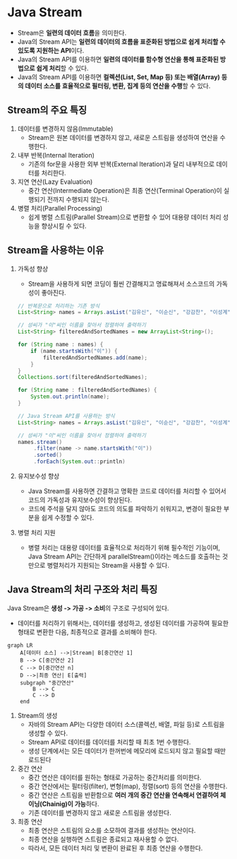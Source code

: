 # Java Stream

- Stream은 **일련의 데이터 흐름**을 의미한다.
- Java의 Stream API는 **일련의 데이터의 흐름을 표준화된 방법으로 쉽게 처리할 수 있도록 지원하는 API**이다.
- Java의 Stream API를 이용하면 **일련의 데이터를 함수형 연산을 통해 표준화된 방법으로 쉽게 처리**할 수 있다.
- Java의 Stream API를 이용하면 **컬렉션(List, Set, Map 등) 또는 배열(Array) 등의 데이터 소스를 효율적으로 필터링, 변환, 집계 등의 연산을 수행**할 수 있다.

## Stream의 주요 특징
1. 데이터를 변경하지 않음(Immutable)
   - Stream은 원본 데이터를 변경하지 않고, 새로운 스트림을 생성하여 연산을 수행한다.
2. 내부 반복(Internal Iteration)
   - 기존의 for문을 사용한 외부 반복(External Iteration)과 달리 내부적으로 데이터를 처리한다.
3. 지연 연산(Lazy Evaluation)
   - 중간 연산(Intermediate Operation)은 최종 연산(Terminal Operation)이 실행되기 전까지 수행되지 않는다.
4. 병렬 처리(Parallel Processing)
   - 쉽게 병렬 스트림(Parallel Stream)으로 변환할 수 있어 대용량 데이터 처리 성능을 향상시킬 수 있다.

## Stream을 사용하는 이유
1. 가독성 향상
    - Stream을 사용하게 되면 코딩이 훨씬 간결해지고 명료해져서 소스코드의 가독성이 좋아진다.
  
    ```java
    // 반복문으로 처리하는 기존 방식
    List<String> names = Arrays.asList("김유신", "이순신", "강감찬", "이성계", "류관순", "이봉창");
    
    // 성씨가 "이"씨인 이름을 찾아서 정렬하여 출력하기
    List<String> filteredAndSortedNames = new ArrayList<String>();
    
    for (String name : names) {
        if (name.startsWith("이")) {
            filteredAndSortedNames.add(name);
        }
    }
    Collections.sort(filteredAndSortedNames);

    for (String name : filteredAndSortedNames) {
        System.out.println(name);
    }
    ```

    ```java
    // Java Stream API를 사용하는 방식
    List<String> names = Arrays.asList("김유신", "이순신", "강감찬", "이성계", "류관순", "이봉창");

    // 성씨가 "이"씨인 이름을 찾아서 정렬하여 출력하기
    names.stream()
         .filter(name -> name.startsWith("이"))
         .sorted()
         .forEach(System.out::println)
    ```
2. 유지보수성 향상
    - Java Stream를 사용하면 간결하고 명확한 코드로 데이터를 처리할 수 있어서 코드의 가독성과 유지보수성이 향상된다.
    - 코드에 주석을 달지 않아도 코드의 의도를 파악하기 쉬워지고, 변경이 필요한 부분을 쉽게 수정할 수 있다.
3. 병렬 처리 지원
    - 병렬 처리는 대용량 데이터를 효율적으로 처리하기 위해 필수적인 기능이며, Java Stream API는 간단하게 parallelStream()이라는 메소드를 호출하는 것만으로 병렬처리가 지원되는 Stream을 사용할 수 있다.

## Java Stream의 처리 구조와 처리 특징
Java Stream은  **생성 -> 가공 -> 소비**의 구조로 구성되어 있다.
- 데이터를 처리하기 위해서는, 데이터를 생성하고, 생성된 데이터를 가공하여 필요한 형태로 변환한 다음, 최종적으로 결과를 소비해야 한다.

```mermaid
graph LR
    A[데이터 소스] -->|Stream| B[중간연산 1]
    B --> C[중간연산 2]
    C --> D[중간연산 n]
    D -->|최종 연산| E[출력]
    subgraph "중간연산"
        B --> C
        C --> D
    end
```

1. Stream의 생성
   - 자바의 Stream API는 다양한 데이터 소스(콜렉션, 배열, 파일 등)로 스트림을 생성할 수 있다.
   - Stream API로 데이터를 데이터를 처리할 때 최초 1번 수행한다.
   - 생성 단계에서는 모든 데이터가 한꺼번에 메모리에 로드되지 않고 필요할 때만 로드된다
2. 중간 연산
    - 중간 연산은 데이터를 원하는 형태로 가공하는 중간처리를 의미한다.
    - 중간 연산에서는 필터링(filter), 변형(map), 정렬(sort) 등의 연산을 수행한다.
    - 중간 연산은 스트림을 반환함으로 **여러 개의 중간 연산을 연속해서 연결하여 체이닝(Chainig)이 가능**하다.
    - 기존 데이터를 변경하지 않고 새로운 스트림을 생성한다.
3. 최종 연산
    - 최종 연산은 스트림의 요소를 소모하여 결과를 생성하는 연산이다.
    - 최종 연산을 실행하면 스트림은 종료되고 재사용할 수 없다.
    - 따라서, 모든 데이터 처리 및 변환이 완료된 후 최종 연산을 수행한다.
